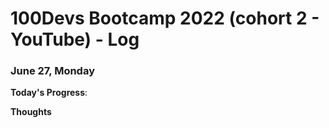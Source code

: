 # 100Devs Bootcamp 2022 (cohort 2 - YouTube) - Log


### June 27, Monday

**Today's Progress**: 

**Thoughts** 
